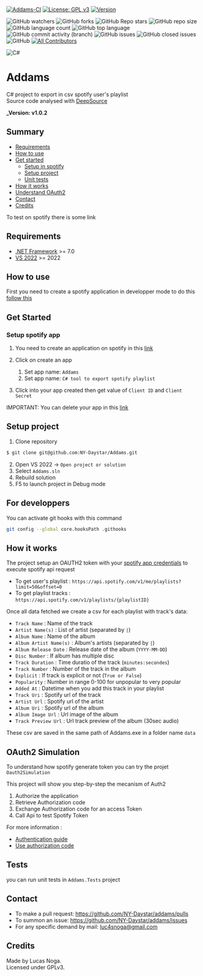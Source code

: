 ﻿[![Addams-CI](https://github.com/NY-Daystar/addams/actions/workflows/dotnet.yml/badge.svg)](https://github.com/NY-Daystar/addams/actions/workflows/dotnet.yml)
[![License: GPL v3](https://img.shields.io/badge/License-GPLv3-blue.svg)](https://www.gnu.org/licenses/gpl-3.0)
[![Version](https://img.shields.io/github/tag/NY-Daystar/addams.svg)](https://github.com/NY-Daystar/addams/releases)

![GitHub watchers](https://img.shields.io/github/watchers/ny-daystar/addams)
![GitHub forks](https://img.shields.io/github/forks/ny-daystar/addams)
![GitHub Repo stars](https://img.shields.io/github/stars/ny-daystar/addams)
![GitHub repo size](https://img.shields.io/github/repo-size/ny-daystar/addams)
![GitHub language count](https://img.shields.io/github/languages/count/ny-daystar/addams)
![GitHub top language](https://img.shields.io/github/languages/top/ny-daystar/addams)
![GitHub commit activity (branch)](https://img.shields.io/github/commit-activity/m/ny-daystar/addams/main)
![GitHub issues](https://img.shields.io/github/issues/ny-daystar/addams)
![GitHub closed issues](https://img.shields.io/github/issues-closed-raw/ny-daystar/addams)
![GitHub](https://img.shields.io/github/license/ny-daystar/addams)
[![All Contributors](https://img.shields.io/badge/all_contributors-1-blue.svg?style=circular)](#contributors)

![C#](https://img.shields.io/badge/c%23-%23239120.svg?style=for-the-badge&logo=csharp&logoColor=white)

# Addams

C# project to export in csv spotify user's playlist  
Source code analysed with [DeepSource](https://deepsource.com/)

**\_Version: v1.0.2**

## Summary

-   [Requirements](#requirements)
-   [How to use](#how-to-use)
-   [Get started](#get-started)
    -   [Setup in spotify](#setup-in-spotify)
    -   [Setup project](#setup-project)
    -   [Unit tests](#tests)
-   [How it works](#how-it-works)
-   [Understand OAuth2](#oauth2-simulation)
-   [Contact](#contact)
-   [Credits](#credits)

To test on spotify there is some link

## Requirements

-   [.NET Framework](https://dotnet.microsoft.com/en-us/download/dotnet/7.0) >= 7.0
-   [VS 2022](https://visualstudio.microsoft.com/fr/vs/) >= 2022

## How to use

First you need to create a spotify application in developper mode
to do this [follow this](#setup-spotify-app)

## Get Started

### Setup spotify app

1. You need to create an application on spotify in this [link](https://developer.spotify.com/dashboard/applications)

2. Click on create an app

    1. Set app name: `Addams`
    2. Set app name: `C# tool to export spotify playlist`

3. Click into your app created then get value of `Client ID` and `Client Secret`

IMPORTANT: You can delete your app in this [link](https://www.spotify.com/fr/account/apps/)

## Setup project

1. Clone repository

```bash
$ git clone git@github.com:NY-Daystar/Addams.git
```

2. Open VS 2022 -> `Open project or solution`
3. Select `Addams.sln`
4. Rebuild solution
5. F5 to launch project in Debug mode

## For developpers

You can activate git hooks with this command

```bash
git config --global core.hooksPath .githooks
```

## How it works

The project setup an OAUTH2 token with your [spotify app credentials](#setup-in-spotify) to execute spotify api request

-   To get user's playlist : `https://api.spotify.com/v1/me/playlists?limit=50&offset=0`
-   To get playlist tracks : `https://api.spotify.com/v1/playlists/{playlistID}`

Once all data fetched we create a csv for each playlist with track's data:

-   `Track Name` : Name of the track
-   `Artist Name(s)` : List of artist (separated by `|`)
-   `Album Name` : Name of the album
-   `Album Artist Name(s)` : Album's artists (separated by `|`)
-   `Album Release Date` : Release date of the album (`YYYY-MM-DD`)
-   `Disc Number` : If album has multiple disc
-   `Track Duration` : Time duratio of the track (`minutes:secondes`)
-   `Track Number` : Number of the track in the album
-   `Explicit` : If track is explicit or not (`True or False`)
-   `Popularity` : Number in range 0-100 for unpopular to very popular
-   `Added At` : Datetime when you add this track in your playlist
-   `Track Uri` : Spotify url of the track
-   `Artist Url` : Spotify url of the artist
-   `Album Uri` : Spotify url of the album
-   `Album Image Url` : Url image of the album
-   `Track Preview Url` : Url track preview of the album (30sec audio)

These csv are saved in the same path of Addams.exe in a folder name `data`

## OAuth2 Simulation

To understand how spotify generate token you can try the projet `Oauth2Simulation`

This project will show you step-by-step the mecanism of Auth2

1. Authorize the application
2. Retrieve Authorization code
3. Exchange Authorization code for an access Token
4. Call Api to test Spotify Token

For more information :

-   [Authentication guide](https://johnnycrazy.github.io/SpotifyAPI-NET/docs/auth_introduction)
-   [Use authorization code](https://johnnycrazy.github.io/SpotifyAPI-NET/docs/authorization_code)

## Tests

you can run unit tests in `Addams.Tests` project

## Contact

-   To make a pull request: https://github.com/NY-Daystar/addams/pulls
-   To summon an issue: https://github.com/NY-Daystar/addams/issues
-   For any specific demand by mail: [luc4snoga@gmail.com](mailto:luc4snoga@gmail.com?subject=[GitHub]%addams%20Project)

## Credits

Made by Lucas Noga.  
Licensed under GPLv3.
